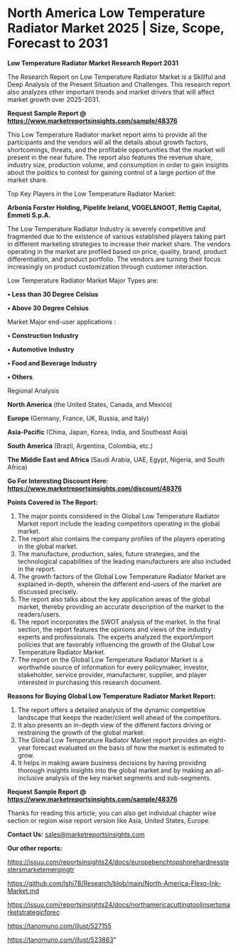 # North America Low Temperature Radiator Market 2025 | Size, Scope, Forecast to 2031

<strong>Low Temperature Radiator Market Research Report 2031</strong>

The Research Report on Low Temperature Radiator Market is a Skillful and Deep Analysis of the Present Situation and Challenges. This research report also analyzes other important trends and market drivers that will affect market growth over 2025-2031.

<strong>Request Sample Report @ <a href=https://www.marketreportsinsights.com/sample/48376>https://www.marketreportsinsights.com/sample/48376</a></strong>

This Low Temperature Radiator market report aims to provide all the participants and the vendors will all the details about growth factors, shortcomings, threats, and the profitable opportunities that the market will present in the near future. The report also features the revenue share, industry size, production volume, and consumption in order to gain insights about the politics to contest for gaining control of a large portion of the market share.

Top Key Players in the Low Temperature Radiator Market:

<strong>Arbonia Forster Holding, Pipelife Ireland, VOGEL&NOOT, Rettig Capital, Emmeti S.p.A.</strong>

The Low Temperature Radiator Industry is severely competitive and fragmented due to the existence of various established players taking part in different marketing strategies to increase their market share. The vendors operating in the market are profiled based on price, quality, brand, product differentiation, and product portfolio. The vendors are turning their focus increasingly on product customization through customer interaction.

Low Temperature Radiator Market Major Types are:

<strong>•  Less than 30 Degree Celsius

•  Above 30 Degree Celsius</strong>

Market Major end-user applications :

<strong>•  Construction Industry

•  Automotive Industry

•  Food and Beverage Industry

•  Others</strong>

Regional Analysis

</u><strong><b>North America</b></strong> (the United States, Canada, and Mexico)

<strong><b>Europe </b></strong>(Germany, France, UK, Russia, and Italy)

<strong><b>Asia-Pacific</b></strong> (China, Japan, Korea, India, and Southeast Asia)

<strong><b>South America</b></strong> (Brazil, Argentina, Colombia, etc.)

<strong><b>The Middle East and Africa</b></strong> (Saudi Arabia, UAE, Egypt, Nigeria, and South Africa)

<strong>Go For Interesting Discount Here: <a href=https://www.marketreportsinsights.com/discount/48376>https://www.marketreportsinsights.com/discount/48376</a></strong>

<strong>Points Covered in The Report:</strong>
<ol>
  <li>The major points considered in the Global Low Temperature Radiator Market report include the leading competitors operating in the global market.</li>
  <li>The report also contains the company profiles of the players operating in the global market.</li>
  <li>The manufacture, production, sales, future strategies, and the technological capabilities of the leading manufacturers are also included in the report.</li>
  <li>The growth factors of the Global Low Temperature Radiator Market are explained in-depth, wherein the different end-users of the market are discussed precisely.</li>
  <li>The report also talks about the key application areas of the global market, thereby providing an accurate description of the market to the readers/users.</li>
  <li>The report incorporates the SWOT analysis of the market. In the final section, the report features the opinions and views of the industry experts and professionals. The experts analyzed the export/import policies that are favorably influencing the growth of the Global Low Temperature Radiator Market.</li>
  <li>The report on the Global Low Temperature Radiator Market is a worthwhile source of information for every policymaker, investor, stakeholder, service provider, manufacturer, supplier, and player interested in purchasing this research document.</li>
</ol>
<strong>Reasons for Buying Global Low Temperature Radiator Market Report:</strong>

<ol>
  <li>The report offers a detailed analysis of the dynamic competitive landscape that keeps the reader/client well ahead of the competitors.</li>
  <li>It also presents an in-depth view of the different factors driving or restraining the growth of the global market.</li>
  <li>The Global Low Temperature Radiator Market report provides an eight-year forecast evaluated on the basis of how the market is estimated to grow.</li>
  <li>It helps in making aware business decisions by having providing thorough insights insights into the global market and by making an all-inclusive analysis of the key market segments and sub-segments.</li>
</ol>
<strong>Request Sample Report @ <a href=https://www.marketreportsinsights.com/sample/48376>https://www.marketreportsinsights.com/sample/48376</a></strong>


Thanks for reading this article; you can also get individual chapter wise section or region wise report version like Asia, United States, Europe.

<strong>Contact Us:</strong>
sales@marketreportsinsights.com

<strong>Our other reports:</strong>

<a href=https://issuu.com/reportsinsights24/docs/europebenchtopshorehardnesstestersmarketemergingtr>https://issuu.com/reportsinsights24/docs/europebenchtopshorehardnesstestersmarketemergingtr</a>

<a href=https://github.com/Ishi78/Research/blob/main/North-America-Flexo-Ink-Market.md>https://github.com/Ishi78/Research/blob/main/North-America-Flexo-Ink-Market.md</a>

<a href=https://issuu.com/reportsinsights24/docs/northamericacuttingtoolinsertsmarketstrategicforec>https://issuu.com/reportsinsights24/docs/northamericacuttingtoolinsertsmarketstrategicforec</a>

<a href=https://tanomuno.com/illust/527155>https://tanomuno.com/illust/527155</a>

<a href=https://tanomuno.com/illust/523863>https://tanomuno.com/illust/523863</a>"
